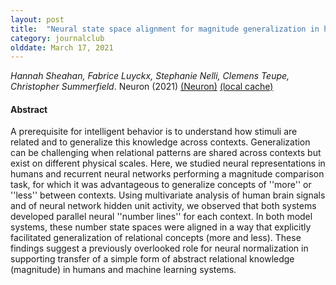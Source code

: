 ```yaml
---
layout: post
title:  "Neural state space alignment for magnitude generalization in humans and recurrent networks (2021)"
category: journalclub
olddate: March 17, 2021
---
```

 
*Hannah Sheahan, Fabrice Luyckx, Stephanie Nelli, Clemens Teupe, Christopher Summerfield*. Neuron (2021) 
[(Neuron)](https://linkinghub.elsevier.com/retrieve/pii/S0896627321000787)
[(local cache)]({{site.url}}/journalclub/JCpapers/Sheahan2021.pdf)

#### Abstract
A prerequisite for intelligent behavior is to understand how stimuli are related and to generalize this knowledge across contexts. Generalization can be challenging when relational patterns are shared across contexts but exist on different physical scales. Here, we studied neural representations in humans and recurrent neural networks performing a magnitude comparison task, for which it was advantageous to generalize concepts of ''more'' or ''less'' between contexts. Using multivariate analysis of human brain signals and of neural network hidden unit activity, we observed that both systems developed parallel neural ''number lines'' for each context. In both model systems, these number state spaces were aligned in a way that explicitly facilitated generalization of relational concepts (more and less). These findings suggest a previously overlooked role for neural normalization in supporting transfer of a simple form of abstract relational knowledge (magnitude) in humans and machine learning systems.
